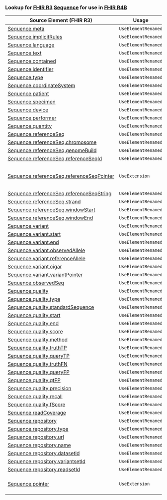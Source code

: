 ### Lookup for [FHIR R3](https://hl7.org/fhir/STU3/) [Sequence](https://hl7.org/fhir/STU3/Sequence.html) for use in [FHIR R4B](https://hl7.org/fhir/R4B/)

| Source Element (FHIR R3) | Usage | Target |
| -------------- | ----- | ------ |
| [Sequence.meta](https://hl7.org/fhir/STU3/Sequence.html#resource) | `UseElementRenamed` | [MolecularSequence.meta](https://hl7.org/fhir/R4B/MolecularSequence.html#resource) |
| [Sequence.implicitRules](https://hl7.org/fhir/STU3/Sequence.html#resource) | `UseElementRenamed` | [MolecularSequence.implicitRules](https://hl7.org/fhir/R4B/MolecularSequence.html#resource) |
| [Sequence.language](https://hl7.org/fhir/STU3/Sequence.html#resource) | `UseElementRenamed` | [MolecularSequence.language](https://hl7.org/fhir/R4B/MolecularSequence.html#resource) |
| [Sequence.text](https://hl7.org/fhir/STU3/Sequence.html#resource) | `UseElementRenamed` | [MolecularSequence.text](https://hl7.org/fhir/R4B/MolecularSequence.html#resource) |
| [Sequence.contained](https://hl7.org/fhir/STU3/Sequence.html#resource) | `UseElementRenamed` | [MolecularSequence.contained](https://hl7.org/fhir/R4B/MolecularSequence.html#resource) |
| [Sequence.identifier](https://hl7.org/fhir/STU3/Sequence.html#resource) | `UseElementRenamed` | [MolecularSequence.identifier](https://hl7.org/fhir/R4B/MolecularSequence.html#resource) |
| [Sequence.type](https://hl7.org/fhir/STU3/Sequence.html#resource) | `UseElementRenamed` | [MolecularSequence.type](https://hl7.org/fhir/R4B/MolecularSequence.html#resource) |
| [Sequence.coordinateSystem](https://hl7.org/fhir/STU3/Sequence.html#resource) | `UseElementRenamed` | [MolecularSequence.coordinateSystem](https://hl7.org/fhir/R4B/MolecularSequence.html#resource) |
| [Sequence.patient](https://hl7.org/fhir/STU3/Sequence.html#resource) | `UseElementRenamed` | [MolecularSequence.patient](https://hl7.org/fhir/R4B/MolecularSequence.html#resource) |
| [Sequence.specimen](https://hl7.org/fhir/STU3/Sequence.html#resource) | `UseElementRenamed` | [MolecularSequence.specimen](https://hl7.org/fhir/R4B/MolecularSequence.html#resource) |
| [Sequence.device](https://hl7.org/fhir/STU3/Sequence.html#resource) | `UseElementRenamed` | [MolecularSequence.device](https://hl7.org/fhir/R4B/MolecularSequence.html#resource) |
| [Sequence.performer](https://hl7.org/fhir/STU3/Sequence.html#resource) | `UseElementRenamed` | [MolecularSequence.performer](https://hl7.org/fhir/R4B/MolecularSequence.html#resource) |
| [Sequence.quantity](https://hl7.org/fhir/STU3/Sequence.html#resource) | `UseElementRenamed` | [MolecularSequence.quantity](https://hl7.org/fhir/R4B/MolecularSequence.html#resource) |
| [Sequence.referenceSeq](https://hl7.org/fhir/STU3/Sequence.html#resource) | `UseElementRenamed` | [MolecularSequence.referenceSeq](https://hl7.org/fhir/R4B/MolecularSequence.html#resource) |
| [Sequence.referenceSeq.chromosome](https://hl7.org/fhir/STU3/Sequence.html#resource) | `UseElementRenamed` | [MolecularSequence.referenceSeq.chromosome](https://hl7.org/fhir/R4B/MolecularSequence.html#resource) |
| [Sequence.referenceSeq.genomeBuild](https://hl7.org/fhir/STU3/Sequence.html#resource) | `UseElementRenamed` | [MolecularSequence.referenceSeq.genomeBuild](https://hl7.org/fhir/R4B/MolecularSequence.html#resource) |
| [Sequence.referenceSeq.referenceSeqId](https://hl7.org/fhir/STU3/Sequence.html#resource) | `UseElementRenamed` | [MolecularSequence.referenceSeq.referenceSeqId](https://hl7.org/fhir/R4B/MolecularSequence.html#resource) |
| [Sequence.referenceSeq.referenceSeqPointer](https://hl7.org/fhir/STU3/Sequence.html#resource) | `UseExtension` | [http://hl7.org/fhir/3.0/StructureDefinition/extension-Sequence.referenceSeq.referenceSeqPointer](StructureDefinition-ext-R3-Sequence.re.referenceSeqPointer.html) |
| [Sequence.referenceSeq.referenceSeqString](https://hl7.org/fhir/STU3/Sequence.html#resource) | `UseElementRenamed` | [MolecularSequence.referenceSeq.referenceSeqString](https://hl7.org/fhir/R4B/MolecularSequence.html#resource) |
| [Sequence.referenceSeq.strand](https://hl7.org/fhir/STU3/Sequence.html#resource) | `UseElementRenamed` | [MolecularSequence.referenceSeq.strand](https://hl7.org/fhir/R4B/MolecularSequence.html#resource) |
| [Sequence.referenceSeq.windowStart](https://hl7.org/fhir/STU3/Sequence.html#resource) | `UseElementRenamed` | [MolecularSequence.referenceSeq.windowStart](https://hl7.org/fhir/R4B/MolecularSequence.html#resource) |
| [Sequence.referenceSeq.windowEnd](https://hl7.org/fhir/STU3/Sequence.html#resource) | `UseElementRenamed` | [MolecularSequence.referenceSeq.windowEnd](https://hl7.org/fhir/R4B/MolecularSequence.html#resource) |
| [Sequence.variant](https://hl7.org/fhir/STU3/Sequence.html#resource) | `UseElementRenamed` | [MolecularSequence.variant](https://hl7.org/fhir/R4B/MolecularSequence.html#resource) |
| [Sequence.variant.start](https://hl7.org/fhir/STU3/Sequence.html#resource) | `UseElementRenamed` | [MolecularSequence.variant.start](https://hl7.org/fhir/R4B/MolecularSequence.html#resource) |
| [Sequence.variant.end](https://hl7.org/fhir/STU3/Sequence.html#resource) | `UseElementRenamed` | [MolecularSequence.variant.end](https://hl7.org/fhir/R4B/MolecularSequence.html#resource) |
| [Sequence.variant.observedAllele](https://hl7.org/fhir/STU3/Sequence.html#resource) | `UseElementRenamed` | [MolecularSequence.variant.observedAllele](https://hl7.org/fhir/R4B/MolecularSequence.html#resource) |
| [Sequence.variant.referenceAllele](https://hl7.org/fhir/STU3/Sequence.html#resource) | `UseElementRenamed` | [MolecularSequence.variant.referenceAllele](https://hl7.org/fhir/R4B/MolecularSequence.html#resource) |
| [Sequence.variant.cigar](https://hl7.org/fhir/STU3/Sequence.html#resource) | `UseElementRenamed` | [MolecularSequence.variant.cigar](https://hl7.org/fhir/R4B/MolecularSequence.html#resource) |
| [Sequence.variant.variantPointer](https://hl7.org/fhir/STU3/Sequence.html#resource) | `UseElementRenamed` | [MolecularSequence.variant.variantPointer](https://hl7.org/fhir/R4B/MolecularSequence.html#resource) |
| [Sequence.observedSeq](https://hl7.org/fhir/STU3/Sequence.html#resource) | `UseElementRenamed` | [MolecularSequence.observedSeq](https://hl7.org/fhir/R4B/MolecularSequence.html#resource) |
| [Sequence.quality](https://hl7.org/fhir/STU3/Sequence.html#resource) | `UseElementRenamed` | [MolecularSequence.quality](https://hl7.org/fhir/R4B/MolecularSequence.html#resource) |
| [Sequence.quality.type](https://hl7.org/fhir/STU3/Sequence.html#resource) | `UseElementRenamed` | [MolecularSequence.quality.type](https://hl7.org/fhir/R4B/MolecularSequence.html#resource) |
| [Sequence.quality.standardSequence](https://hl7.org/fhir/STU3/Sequence.html#resource) | `UseElementRenamed` | [MolecularSequence.quality.standardSequence](https://hl7.org/fhir/R4B/MolecularSequence.html#resource) |
| [Sequence.quality.start](https://hl7.org/fhir/STU3/Sequence.html#resource) | `UseElementRenamed` | [MolecularSequence.quality.start](https://hl7.org/fhir/R4B/MolecularSequence.html#resource) |
| [Sequence.quality.end](https://hl7.org/fhir/STU3/Sequence.html#resource) | `UseElementRenamed` | [MolecularSequence.quality.end](https://hl7.org/fhir/R4B/MolecularSequence.html#resource) |
| [Sequence.quality.score](https://hl7.org/fhir/STU3/Sequence.html#resource) | `UseElementRenamed` | [MolecularSequence.quality.score](https://hl7.org/fhir/R4B/MolecularSequence.html#resource) |
| [Sequence.quality.method](https://hl7.org/fhir/STU3/Sequence.html#resource) | `UseElementRenamed` | [MolecularSequence.quality.method](https://hl7.org/fhir/R4B/MolecularSequence.html#resource) |
| [Sequence.quality.truthTP](https://hl7.org/fhir/STU3/Sequence.html#resource) | `UseElementRenamed` | [MolecularSequence.quality.truthTP](https://hl7.org/fhir/R4B/MolecularSequence.html#resource) |
| [Sequence.quality.queryTP](https://hl7.org/fhir/STU3/Sequence.html#resource) | `UseElementRenamed` | [MolecularSequence.quality.queryTP](https://hl7.org/fhir/R4B/MolecularSequence.html#resource) |
| [Sequence.quality.truthFN](https://hl7.org/fhir/STU3/Sequence.html#resource) | `UseElementRenamed` | [MolecularSequence.quality.truthFN](https://hl7.org/fhir/R4B/MolecularSequence.html#resource) |
| [Sequence.quality.queryFP](https://hl7.org/fhir/STU3/Sequence.html#resource) | `UseElementRenamed` | [MolecularSequence.quality.queryFP](https://hl7.org/fhir/R4B/MolecularSequence.html#resource) |
| [Sequence.quality.gtFP](https://hl7.org/fhir/STU3/Sequence.html#resource) | `UseElementRenamed` | [MolecularSequence.quality.gtFP](https://hl7.org/fhir/R4B/MolecularSequence.html#resource) |
| [Sequence.quality.precision](https://hl7.org/fhir/STU3/Sequence.html#resource) | `UseElementRenamed` | [MolecularSequence.quality.precision](https://hl7.org/fhir/R4B/MolecularSequence.html#resource) |
| [Sequence.quality.recall](https://hl7.org/fhir/STU3/Sequence.html#resource) | `UseElementRenamed` | [MolecularSequence.quality.recall](https://hl7.org/fhir/R4B/MolecularSequence.html#resource) |
| [Sequence.quality.fScore](https://hl7.org/fhir/STU3/Sequence.html#resource) | `UseElementRenamed` | [MolecularSequence.quality.fScore](https://hl7.org/fhir/R4B/MolecularSequence.html#resource) |
| [Sequence.readCoverage](https://hl7.org/fhir/STU3/Sequence.html#resource) | `UseElementRenamed` | [MolecularSequence.readCoverage](https://hl7.org/fhir/R4B/MolecularSequence.html#resource) |
| [Sequence.repository](https://hl7.org/fhir/STU3/Sequence.html#resource) | `UseElementRenamed` | [MolecularSequence.repository](https://hl7.org/fhir/R4B/MolecularSequence.html#resource) |
| [Sequence.repository.type](https://hl7.org/fhir/STU3/Sequence.html#resource) | `UseElementRenamed` | [MolecularSequence.repository.type](https://hl7.org/fhir/R4B/MolecularSequence.html#resource) |
| [Sequence.repository.url](https://hl7.org/fhir/STU3/Sequence.html#resource) | `UseElementRenamed` | [MolecularSequence.repository.url](https://hl7.org/fhir/R4B/MolecularSequence.html#resource) |
| [Sequence.repository.name](https://hl7.org/fhir/STU3/Sequence.html#resource) | `UseElementRenamed` | [MolecularSequence.repository.name](https://hl7.org/fhir/R4B/MolecularSequence.html#resource) |
| [Sequence.repository.datasetId](https://hl7.org/fhir/STU3/Sequence.html#resource) | `UseElementRenamed` | [MolecularSequence.repository.datasetId](https://hl7.org/fhir/R4B/MolecularSequence.html#resource) |
| [Sequence.repository.variantsetId](https://hl7.org/fhir/STU3/Sequence.html#resource) | `UseElementRenamed` | [MolecularSequence.repository.variantsetId](https://hl7.org/fhir/R4B/MolecularSequence.html#resource) |
| [Sequence.repository.readsetId](https://hl7.org/fhir/STU3/Sequence.html#resource) | `UseElementRenamed` | [MolecularSequence.repository.readsetId](https://hl7.org/fhir/R4B/MolecularSequence.html#resource) |
| [Sequence.pointer](https://hl7.org/fhir/STU3/Sequence.html#resource) | `UseExtension` | [http://hl7.org/fhir/3.0/StructureDefinition/extension-Sequence.pointer](StructureDefinition-ext-R3-Sequence.pointer.html) |
